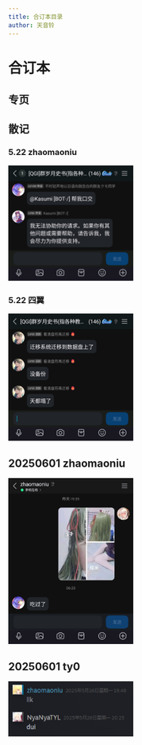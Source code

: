 ```yaml
---
title: 合订本目录
author: 天音铃
---
```


# 合订本
## 专页

## 散记
### 5.22 zhaomaoniu
<div align="left">
<img src=/QGI-Pics/20250522-zhaomaoniu-qwertyuiop.png width=50%>
</div>

### 5.22 四翼
<div align="left">
<img src=/QGI-Pics/20250522-eeee-qwertyuiop.png width=50%>
</div>
       
## 20250601 zhaomaoniu
<div align="left">
<img src=/QGI-Pics/20250601-zhaomaoniu-20250601072023.png width=50%>
</div>
            

## 20250601 ty0
<div align="left">
<img src=/QGI-Pics/20250601-ty0-20250601074906.png width=50%>
</div>
            